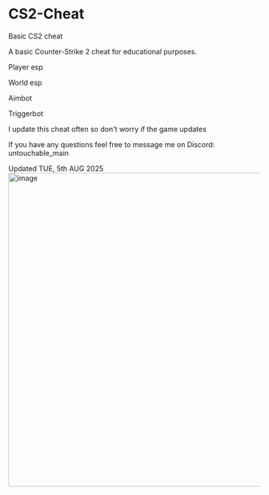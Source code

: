 # CS2-Cheat
Basic CS2 cheat

A basic Counter-Strike 2 cheat for educational purposes.

Player esp

World esp

Aimbot

Triggerbot

I update this cheat often so don't worry if the game updates

If you have any questions feel free to message me on Discord: untouchable_main

Updated TUE, 5th AUG 2025
<img width="1469" height="628" alt="image" src="https://github.com/user-attachments/assets/f20ce6ae-cf98-4a71-a384-2bf2891e5f5a" />
